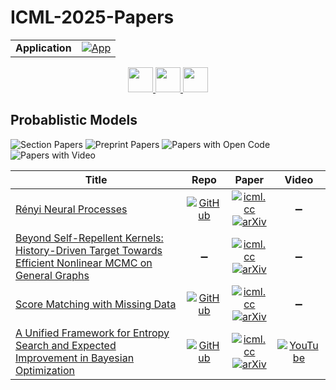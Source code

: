 # ICML-2025-Papers

<table>
    <tr>
        <td><strong>Application</strong></td>
        <td>
            <a href="https://huggingface.co/spaces/DmitryRyumin/NewEraAI-Papers" style="float:left;">
                <img src="https://img.shields.io/badge/🤗-NewEraAI--Papers-FFD21F.svg" alt="App" />
            </a>
        </td>
    </tr>
</table>

<div align="center">
    <a href="https://github.com/DmitryRyumin/ICML-2025-Papers/blob/main/sections/2025/main/deep-learning-algorithms.md">
        <img src="https://cdn.jsdelivr.net/gh/DmitryRyumin/NewEraAI-Papers@main/images/left.svg" width="40" alt="" />
    </a>
    <a href="https://github.com/DmitryRyumin/ICML-2025-Papers/blob/main/README.md">
        <img src="https://cdn.jsdelivr.net/gh/DmitryRyumin/NewEraAI-Papers@main/images/home.svg" width="40" alt="" />
    </a>
    <a href="https://github.com/DmitryRyumin/ICML-2025-Papers/blob/main/sections/2025/main/applications-in-math-and-physics.md">
        <img src="https://cdn.jsdelivr.net/gh/DmitryRyumin/NewEraAI-Papers@main/images/right.svg" width="40" alt="" />
    </a>
</div>

## Probablistic Models

![Section Papers](https://img.shields.io/badge/Section%20Papers-4-42BA16) ![Preprint Papers](https://img.shields.io/badge/Preprint%20Papers-3-b31b1b) ![Papers with Open Code](https://img.shields.io/badge/Papers%20with%20Open%20Code-4-1D7FBF) ![Papers with Video](https://img.shields.io/badge/Papers%20with%20Video-1-FF0000)

| **Title** | **Repo** | **Paper** | **Video** |
|-----------|:--------:|:---------:|:---------:|
| [Rényi Neural Processes](https://icml.cc/virtual/2025/poster/43943) | [![GitHub](https://img.shields.io/github/stars/csiro-funml/renyineuralprocesses?style=flat)](https://github.com/csiro-funml/renyineuralprocesses) | [![icml.cc](https://img.shields.io/badge/html-icml.cc-2494E0.svg)](https://icml.cc/virtual/2025/poster/43943) <br /> [![arXiv](https://img.shields.io/badge/arXiv-2405.15991-b31b1b.svg)](http://arxiv.org/abs/2405.15991) | :heavy_minus_sign: |
| [Beyond Self-Repellent Kernels: History-Driven Target Towards Efficient Nonlinear MCMC on General Graphs](https://icml.cc/virtual/2025/poster/46659) | :heavy_minus_sign: | [![icml.cc](https://img.shields.io/badge/html-icml.cc-2494E0.svg)](https://icml.cc/virtual/2025/poster/46659) <br /> [![arXiv](https://img.shields.io/badge/arXiv-2505.18300-b31b1b.svg)](http://arxiv.org/abs/2505.18300) | :heavy_minus_sign: |
| [Score Matching with Missing Data](https://icml.cc/virtual/2025/poster/44169) | [![GitHub](https://img.shields.io/github/stars/joshgivens/ScoreMatchingwithMissingData?style=flat)](https://github.com/joshgivens/ScoreMatchingwithMissingData) | [![icml.cc](https://img.shields.io/badge/html-icml.cc-2494E0.svg)](https://icml.cc/virtual/2025/poster/44169) <br /> [![arXiv](https://img.shields.io/badge/arXiv-2506.00557-b31b1b.svg)](http://arxiv.org/abs/2506.00557) | :heavy_minus_sign: |
| [A Unified Framework for Entropy Search and Expected Improvement in Bayesian Optimization](https://icml.cc/virtual/2025/poster/45581) | [![GitHub](https://img.shields.io/github/stars/NUOJIN/variational-entropy-search?style=flat)](https://github.com/NUOJIN/variational-entropy-search) | [![icml.cc](https://img.shields.io/badge/html-icml.cc-2494E0.svg)](https://icml.cc/virtual/2025/poster/45581) <br /> [![arXiv](https://img.shields.io/badge/arXiv-2501.18756-b31b1b.svg)](http://arxiv.org/abs/2501.18756) | [![YouTube](https://img.shields.io/badge/YouTube-%23FF0000.svg?style=for-the-badge&logo=YouTube&logoColor=white)](https://www.youtube.com/watch?v=spcaZxSLLVA) |
